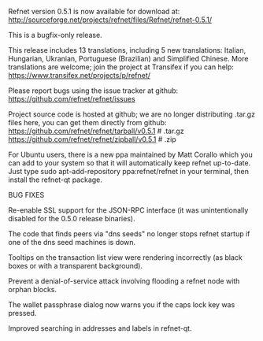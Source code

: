 Refnet version 0.5.1 is now available for download at:
http://sourceforge.net/projects/refnet/files/Refnet/refnet-0.5.1/

This is a bugfix-only release.

This release includes 13 translations, including 5 new translations:
Italian, Hungarian, Ukranian, Portuguese (Brazilian) and Simplified Chinese.
More translations are welcome; join the project at Transifex if you can help:
https://www.transifex.net/projects/p/refnet/

Please report bugs using the issue tracker at github:
https://github.com/refnet/refnet/issues

Project source code is hosted at github; we are no longer
distributing .tar.gz files here, you can get them
directly from github:
https://github.com/refnet/refnet/tarball/v0.5.1  # .tar.gz
https://github.com/refnet/refnet/zipball/v0.5.1  # .zip

For Ubuntu users, there is a new ppa maintained by Matt Corallo which
you can add to your system so that it will automatically keep
refnet up-to-date.  Just type
sudo apt-add-repository ppa:refnet/refnet
in your terminal, then install the refnet-qt package.


BUG FIXES

Re-enable SSL support for the JSON-RPC interface (it was unintentionally
disabled for the 0.5.0 release binaries).

The code that finds peers via "dns seeds" no longer stops refnet startup
if one of the dns seed machines is down.

Tooltips on the transaction list view were rendering incorrectly (as black boxes
or with a transparent background).

Prevent a denial-of-service attack involving flooding a refnet node with
orphan blocks.

The wallet passphrase dialog now warns you if the caps lock key was pressed.

Improved searching in addresses and labels in refnet-qt.
